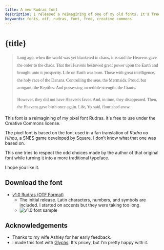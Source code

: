 ```yaml
---
title: A new Rudras font
description: I released a reimagining of one of my old fonts. It's free to use under the Creative Commons license.
keywords: fonts, otf, rudras, font, free, creative commons
---
```


<div class="use-new-rudras-font">

# {title}

> Long ago, when the world was yet blanketed in chaos, it is said the Heavens
> gave the order to the chaos. That the Heavens bestowed great power upon the
> Earth and brought unto it prosperity. Life on Earth was born. Those with great
> intelligence, the holy race of the Danans. Controlling the seas, the Mermaids.
> Proud, but arrogant, the Reptiles. And possessing incredible strength, the
> Giants.
>
> However, they did not have Heaven's favor. And, in time, they
> disappeared. Then, the Heavens gave birth once again. Life, 'tis said,
> flourished anew.

</div>

This font is a reimagining of my pixel font Rudras. It's free to use under the
Creative Commons license.

The pixel font is based on the font used in a fan translation of _Rudra no Hihou_,
a SNES game developed by Square. I don't know what that one was based on.

This one tries to respect the odd choices made by the author of that original
font while turning it into a more traditional typeface.

I hope you like it.

## Download the font

- [v1.0 Rudras (OTF Format)][file-v1_0]
  - The initial release. Latin characters, numbers, and symbols are included. I started on accents but they were taking too long.
  - ![v1.0 font sample][sample-v1_0]

## Acknowledgements

- Thanks to my wife Ashley for her early feedback.
- I made this font with [Glyphs]. It's pricey, but I'm pretty happy with it.

[Glyphs]: https://glyphsapp.com/
[file-v1_0]: rudras/Rudras-Regular-v1_0.otf
[sample-v1_0]: rudras/Rudras-Regular-v1_0.png

<style>
  .use-new-rudras-font {
    font-family: "Rudras", ui-serif;
    line-height: 1.75;

    & h1 {
      line-height: 1.25;
    }
  }
</style>
